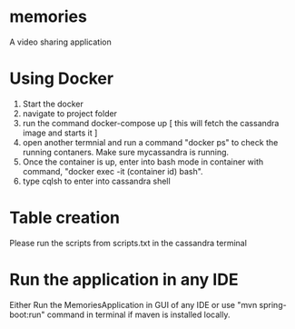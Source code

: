 # memories
A video sharing application

# Using Docker
1. Start the docker
2. navigate to project folder
3. run the command docker-compose up [ this will fetch the cassandra image and starts it ]
4. open another termnial and run a command "docker ps" to check the running contaners. Make sure mycassandra is running.
5. Once the container is up, enter into bash mode in container with command, "docker exec -it (container id) bash".
6. type cqlsh to enter into cassandra shell

# Table creation 
Please run the scripts from scripts.txt in the cassandra terminal

# Run the application in any IDE
Either Run the MemoriesApplication in GUI of any IDE or use "mvn spring-boot:run" command in terminal if maven is installed locally.
